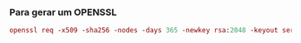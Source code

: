 ### Para gerar um OPENSSL

```mac
openssl req -x509 -sha256 -nodes -days 365 -newkey rsa:2048 -keyout server.key -out server.crt
```